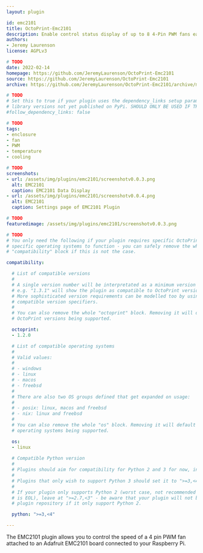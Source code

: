 ```yaml
---
layout: plugin

id: emc2101
title: OctoPrint-Emc2101
description: Enable control status display of up to 8 4-Pin PWM fans each controlled by an Adafruit 2101
authors:
- Jeremy Laurenson
license: AGPLv3

# TODO
date: 2022-02-14
homepage: https://github.com/JeremyLaurenson/OctoPrint-Emc2101
source: https://github.com/JeremyLaurenson/OctoPrint-Emc2101
archive: https://github.com/JeremyLaurenson/OctoPrint-Emc2101/archive/main.zip

# TODO
# Set this to true if your plugin uses the dependency_links setup parameter to include
# library versions not yet published on PyPi. SHOULD ONLY BE USED IF THERE IS NO OTHER OPTION!
#follow_dependency_links: false

# TODO
tags:
- enclosure
- fan
- PWM
- temperature
- cooling

# TODO
screenshots:
- url: /assets/img/plugins/emc2101/screenshotv0.0.3.png
  alt: EMC2101
  caption: EMC2101 Data Display
- url: /assets/img/plugins/emc2101/screenshotv0.0.4.png
  alt: EMC2101
  caption: Settings page of EMC2101 Plugin

# TODO
featuredimage: /assets/img/plugins/emc2101/screenshotv0.0.3.png

# TODO
# You only need the following if your plugin requires specific OctoPrint versions or
# specific operating systems to function - you can safely remove the whole
# "compatibility" block if this is not the case.

compatibility:

  # List of compatible versions
  #
  # A single version number will be interpretated as a minimum version requirement,
  # e.g. "1.3.1" will show the plugin as compatible to OctoPrint versions 1.3.1 and up.
  # More sophisticated version requirements can be modelled too by using PEP440
  # compatible version specifiers.
  #
  # You can also remove the whole "octoprint" block. Removing it will default to all
  # OctoPrint versions being supported.

  octoprint:
  - 1.2.0

  # List of compatible operating systems
  #
  # Valid values:
  #
  # - windows
  # - linux
  # - macos
  # - freebsd
  #
  # There are also two OS groups defined that get expanded on usage:
  #
  # - posix: linux, macos and freebsd
  # - nix: linux and freebsd
  #
  # You can also remove the whole "os" block. Removing it will default to all
  # operating systems being supported.

  os:
  - linux
  
  # Compatible Python version
  #
  # Plugins should aim for compatibility for Python 2 and 3 for now, in which case the value should be ">=2.7,<4".
  #
  # Plugins that only wish to support Python 3 should set it to ">=3,<4".
  #
  # If your plugin only supports Python 2 (worst case, not recommended for newly developed plugins since Python 2
  # is EOL), leave at ">=2.7,<3" - be aware that your plugin will not be allowed to register on the
  # plugin repository if it only support Python 2.

  python: ">=3,<4"

---
```


The EMC2101 plugin allows you to control the speed of a 4 pin PWM fan attached to an Adafruit EMC2101 board connected to your Raspberry Pi.

